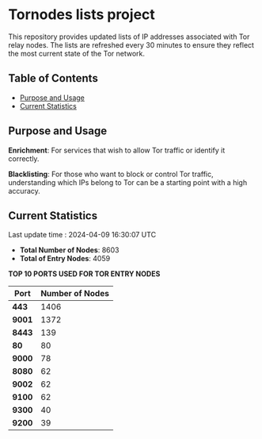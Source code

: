 # Tornodes lists project

This repository provides updated lists of IP addresses associated with Tor relay nodes. The lists are refreshed every 30 minutes to ensure they reflect the most current state of the Tor network.

## Table of Contents

- [Purpose and Usage](#purpose-and-usage)
- [Current Statistics](#current-statistics)


## Purpose and Usage

**Enrichment**: For services that wish to allow Tor traffic or identify it correctly.

**Blacklisting**: For those who want to block or control Tor traffic, understanding which IPs belong to Tor can be a starting point with a high accuracy.

## Current Statistics

Last update time : 2024-04-09 16:30:07 UTC

- **Total Number of Nodes**: 8603
- **Total of Entry Nodes**: 4059

**TOP 10 PORTS USED FOR TOR ENTRY NODES**

| **Port** | **Number of Nodes** |
|------|-----------------|
| **443**   | 1406  |
| **9001**   | 1372  |
| **8443**   | 139  |
| **80**   | 80  |
| **9000**   | 78  |
| **8080**   | 62  |
| **9002**   | 62  |
| **9100**   | 62  |
| **9300**   | 40  |
| **9200**   | 39  |

